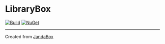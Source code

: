 # LibraryBox

<!--#if (actions) -->
[![Build](https://github.com/GITHUB_USER/LibraryBox/actions/workflows/build.yml/badge.svg)](https://github.com/GITHUB_USER/LibraryBox/actions/workflows/build.yml)
[![NuGet](https://github.com/GITHUB_USER/LibraryBox/actions/workflows/nuget.yml/badge.svg)](https://github.com/GITHUB_USER/LibraryBox/actions/workflows/nuget.yml)
<!--#endif -->
---
Created from [JandaBox](https://github.com/Jandini/JandaBox)
